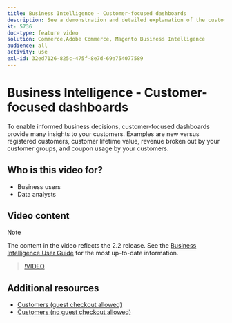 ```yaml
---
title: Business Intelligence - Customer-focused dashboards
description: See a demonstration and detailed explanation of the customer-focused dashboards.
kt: 5736
doc-type: feature video
solution: Commerce,Adobe Commerce, Magento Business Intelligence
audience: all
activity: use
exl-id: 32ed7126-825c-475f-8e7d-69a754077589
---
```

# Business Intelligence - Customer-focused dashboards

To enable informed business decisions, customer-focused dashboards provide many insights to your customers. Examples are new versus registered customers, customer lifetime value, revenue broken out by your customer groups, and coupon usage by your customers.

## Who is this video for?

- Business users
- Data analysts

## Video content

>[!NOTE]
>
>The content in the video reflects the 2.2 release. See the [Business Intelligence User Guide](https://docs.magento.com/mbi/) for the most up-to-date information.

>[!VIDEO](https://video.tv.adobe.com/v/35990?quality=12&learn=on)

## Additional resources

- [Customers (guest checkout allowed)](https://docs.magento.com/mbi/data-user/dashboards/dashboards-pro.html#customers-guest-checkout-allowed)
- [Customers (no guest checkout allowed)](https://docs.magento.com/mbi/data-user/dashboards/dashboards-pro.html#customers-no-guest-checkout-allowed)

